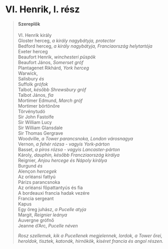 <!-- ======================================================================
--- Search engine
title:          VI. Henrik, I. rész
keywords:       VI. Henrik, rész, királydráma
description:    William Shakespeare: VI. Henrik, I. rész.
--- Menu system
order:          60
text:           VI. Henrik, I. rész
hidden:         false
umbel:          false
--- Page properties
id:             /histories/henry-vi-part-i
document:       
layout:         layout-2-left
$-left:         play-list
searchable:     true
======================================================================= -->

# VI. Henrik, I. rész

>   #### Szereplők
>   
>   VI. Henrik király  
    Gloster herceg, _a király nagybátyja, protector_  
    Bedford herceg, _a király nagybátyja, Franciaország helytartója_  
    Exeter herceg  
    Beaufort Henrik, _winchesteri püspök_  
    Beaufort János, _Somerset gróf_  
    Plantagenet Rikhárd, _York herceg_  
    Warwick,  
    Salisbury _és_  
    Suffolk _grófok_  
    Talbot, _később Shrewsbury gróf_  
    Talbot János, _fia_  
    Mortimer Edmund, _March gróf_  
    Mortimer börtönőre  
    Törvénytudó  
    Sir John Fastolfe  
    Sir William Lucy  
    Sir William Glansdale  
    Sir Thomas Gergrave  
    Woodville, _a Tower parancsnoka, London városnagya_  
    Vernon, _a fehér rózsa - vagyis York-párton_  
    Basset, _a piros rózsa - vagyis Lancaster-párton_  
    Károly, _dauphin, később Francziaország királya_  
    Reignier, _Anjou hercege és Nápoly királya_  
    Burgund _és_  
    Alençon _hercegek_  
    Az orléansi fattyú  
    Párizs parancsnoka  
    Az orléansi főpattantyús és fia  
    A bordeauxi francia hadak vezére  
    Francia sergeant  
    Kapus  
    Egy öreg juhász, _a Pucelle atyja_  
    Margit, _Reignier leánya_  
    Auvergne grófnő  
    Jeanne d’Arc, _Pucelle néven_
>   
>   _Rosz szellemek, kik a Pucellenek megjelennek, lordok, a Tower őrei,
    heroldok, tisztek, katonák, hirnökök, kiséret francia és angol részen._
